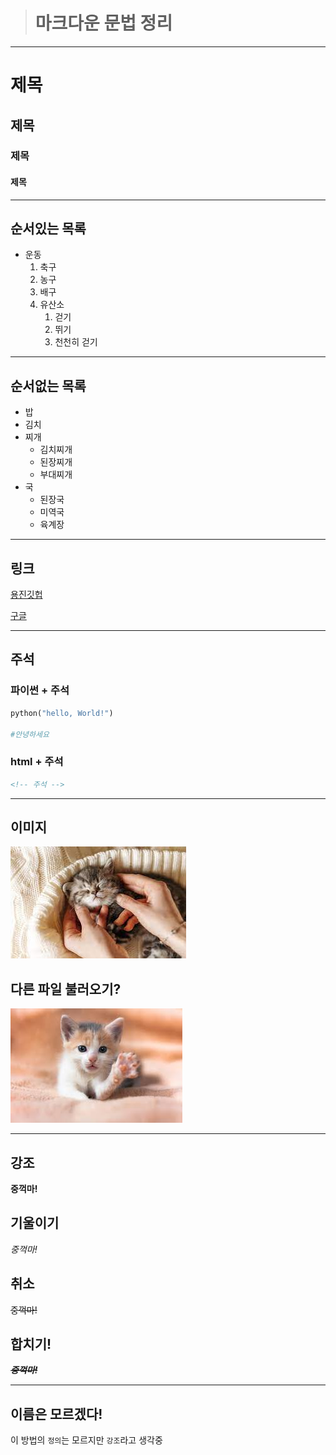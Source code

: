 > # 마크다운 문법 정리
---
# 제목
## 제목
### 제목
#### 제목
---
## 순서있는 목록
- 운동
  1. 축구
  2. 농구
  3. 배구
  4. 유산소
     1. 걷기
     2. 뛰기
     3. 천천히 걷기
---
## 순서없는 목록
- 밥
- 김치
- 찌개
  - 김치찌개
  - 된장찌개
  - 부대찌개
- 국
  - 된장국
  - 미역국
  - 육계장
---
## 링크
[용진깃헙](https://github.com/kurman11)

[구글](https://google.com)
***

## 주석

### 파이썬 + 주석

```python
python("hello, World!")

#안녕하세요

```
### html + 주석

```html
<!-- 주석 -->
```

***
## 이미지
![1](cat1.jpg)


## 다른 파일 불러오기?
![2](hi/cat2.jpg)





***
## 강조

**중꺽마!**

## 기울이기

*중꺽마!*

## 취소

~~중꺽마!~~

## 합치기!

~~***중꺽마!***~~


***
## 이름은 모르겠다!
이 방법의 `정의`는 모르지만 `강조`라고 생각중






